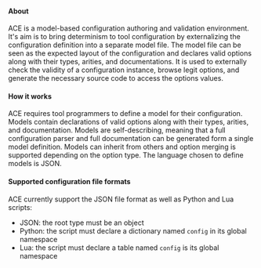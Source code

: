 #### About

ACE is a model-based configuration authoring and validation environment. It's aim is to bring determinism to tool configuration by externalizing the configuration definition into a separate model file. The model file can be seen as the expected layout of the configuration and declares valid options along with their types, arities, and documentations. It is used to externally check the validity of a configuration instance, browse legit options, and generate the necessary source code to access the options values.

#### How it works

ACE requires tool programmers to define a model for their configuration. Models contain declarations of valid options along with their types, arities, and documentation. Models are self-describing, meaning that a full configuration parser and full documentation can be generated form a single model definition. Models can inherit from others and option merging is supported depending on the option type. The language chosen to define models is JSON.

#### Supported configuration file formats

ACE currently support the JSON file format as well as Python and Lua scripts:

  * JSON: the root type must be an object
  * Python: the script must declare a dictionary named `config` in its global namespace
  * Lua: the script must declare a table named `config` is its global namespace
